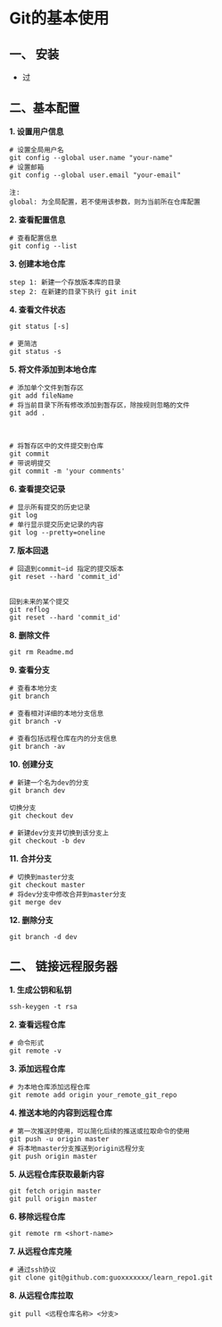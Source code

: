 # Git的基本使用

## 一、 安装

- 过



## 二、基本配置

**1. 设置用户信息**

```git
# 设置全局用户名
git config --global user.name "your-name"
# 设置邮箱
git config --global user.email "your-email"

注: 
global: 为全局配置，若不使用该参数，则为当前所在仓库配置
```



**2. 查看配置信息**

``` git
# 查看配置信息
git config --list
```



**3. 创建本地仓库**

``` git
step 1: 新建一个存放版本库的目录
step 2: 在新建的目录下执行 git init
```



**4. 查看文件状态**

``` git
git status [-s]

# 更简洁
git status -s
```



**5. 将文件添加到本地仓库**

``` git
# 添加单个文件到暂存区
git add fileName
# 将当前目录下所有修改添加到暂存区，除按规则忽略的文件
git add .



# 将暂存区中的文件提交到仓库
git commit
# 带说明提交
git commit -m 'your comments'
```



**6. 查看提交记录**

``` git
# 显示所有提交的历史记录
git log
# 单行显示提交历史记录的内容
git log --pretty=oneline
```



**7. 版本回退**

```
# 回退到commit—id 指定的提交版本
git reset --hard 'commit_id'


回到未来的某个提交
git reflog
git reset --hard 'commit_id'
```



**8. 删除文件**

``` git
git rm Readme.md
```



**9. 查看分支**

``` git
# 查看本地分支
git branch

# 查看相对详细的本地分支信息
git branch -v

# 查看包括远程仓库在内的分支信息
git branch -av
```



**10. 创建分支**

``` git
# 新建一个名为dev的分支
git branch dev

切换分支
git checkout dev

# 新建dev分支并切换到该分支上
git checkout -b dev
```



**11. 合并分支** 

``` git
# 切换到master分支
git checkout master
# 将dev分支中修改合并到master分支
git merge dev
```



**12. 删除分支**

``` git
git branch -d dev
```



## 二、 链接远程服务器

**1. 生成公钥和私钥**

``` git
ssh-keygen -t rsa
```



**2. 查看远程仓库**

``` git
# 命令形式
git remote -v
```



**3. 添加远程仓库**

``` git
# 为本地仓库添加远程仓库
git remote add origin your_remote_git_repo
```



**4. 推送本地的内容到远程仓库**

``` git
# 第一次推送时使用，可以简化后续的推送或拉取命令的使用
git push -u origin master
# 将本地master分支推送到origin远程分支
git push origin master
```



**5. 从远程仓库获取最新内容**

``` git
git fetch origin master
git pull origin master
```



**6. 移除远程仓库**

``` git
git remote rm <short-name>
```



**7. 从远程仓库克隆**

``` git
# 通过ssh协议
git clone git@github.com:guoxxxxxxx/learn_repo1.git
```



**8. 从远程仓库拉取**

``` git
git pull <远程仓库名称> <分支>
```




